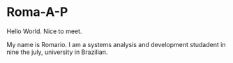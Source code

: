 # Roma-A-P
Hello World. Nice to meet.

My name is Romario. I am a systems analysis and development  studadent in nine the july, university in Brazilian.

<di>
  <a href="https://beacons.ai/roma-a-p">
  <img heigght="180cm" src-"https://github-readme-stats.vercel.app/api;/usernaem-Roma-A-Pshow_icons=true&theme=dracula&include_ali_comits=true&count_private=true"/>
</div>

